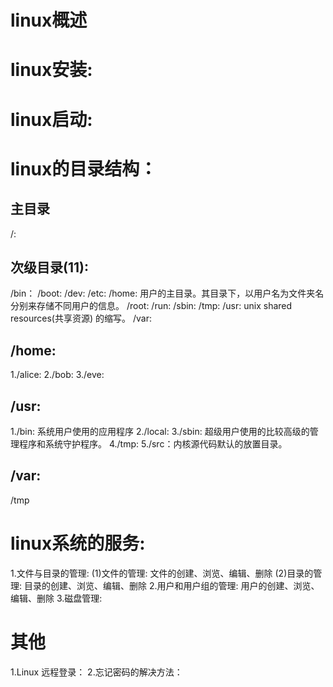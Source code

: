 # linux概述

# linux安装:
  
# linux启动:

# linux的目录结构：
## 主目录
/:
## 次级目录(11):
/bin：
/boot:
/dev:
/etc:
/home: 用户的主目录。其目录下，以用户名为文件夹名分别来存储不同用户的信息。
/root:
/run:
/sbin:
/tmp:
/usr: unix shared resources(共享资源) 的缩写。
/var: 

## /home: 
1./alice:
2./bob:
3./eve:

## /usr:
1./bin: 系统用户使用的应用程序
2./local: 
3./sbin: 超级用户使用的比较高级的管理程序和系统守护程序。
4./tmp:
5./src：内核源代码默认的放置目录。

## /var:
/tmp

# linux系统的服务:
1.文件与目录的管理:
  (1)文件的管理: 文件的创建、浏览、编辑、删除
  (2)目录的管理: 目录的创建、浏览、编辑、删除
2.用户和用户组的管理: 用户的创建、浏览、编辑、删除
3.磁盘管理: 

# 其他
1.Linux 远程登录：
2.忘记密码的解决方法：



